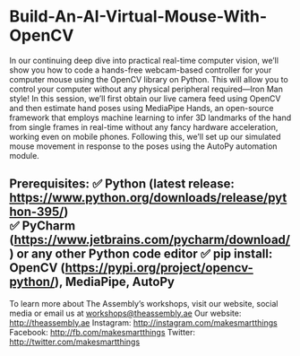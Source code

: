 # Build-An-AI-Virtual-Mouse-With-OpenCV
In our continuing deep dive into practical real-time computer vision, we’ll show you how to code a hands-free webcam-based controller for your computer mouse using the OpenCV library on Python. This will allow you to control your computer without any physical peripheral required—Iron Man style!  In this session, we’ll first obtain our live camera feed using OpenCV and then estimate hand poses using MediaPipe Hands, an open-source framework that employs machine learning to infer 3D landmarks of the hand from single frames in real-time without any fancy hardware acceleration, working even on mobile phones. Following this, we’ll set up our simulated mouse movement in response to the poses using the AutoPy automation module.  

Prerequisites: 
✅ Python (latest release: https://www.python.org/downloads/release/python-395/)  
✅ PyCharm (https://www.jetbrains.com/pycharm/download/) or any other Python code editor 
✅ pip install: OpenCV (https://pypi.org/project/opencv-python/), MediaPipe, AutoPy  
-----------------------------------------  
To learn more about The Assembly’s workshops, visit our website, social media or email us at workshops@theassembly.ae  Our website: http://theassembly.ae Instagram: http://instagram.com/makesmartthings Facebook: http://fb.com/makesmartthings Twitter: http://twitter.com/makesmartthings
